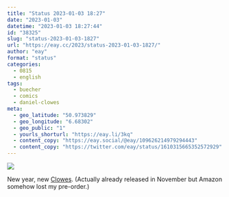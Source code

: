 ```yaml
---
title: "Status 2023-01-03 18:27"
date: "2023-01-03"
datetime: "2023-01-03 18:27:44"
id: "38325"
slug: "status-2023-01-03-1827"
url: "https://eay.cc/2023/status-2023-01-03-1827/"
author: "eay"
format: "status"
categories:
  - 0815
  - english
tags:
  - buecher
  - comics
  - daniel-clowes
meta:
  - geo_latitude: "50.973829"
  - geo_longitude: "6.68302"
  - geo_public: "1"
  - yourls_shorturl: "https://eay.li/3kq"
  - content_copy: "https://eay.social/@eay/109626214979294443"
  - content_copy: "https://twitter.com/eay/status/1610315665352572929"
---
```


![](https://eay.cc/uploads/2023/eightball.jpg)

New year, new [Clowes](https://en.wikipedia.org/wiki/Daniel_Clowes). (Actually already released in November but Amazon somehow lost my pre-order.)
